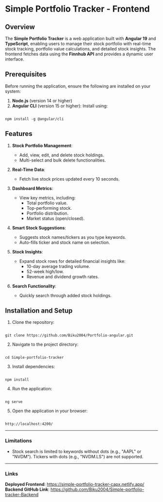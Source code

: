 # Simple Portfolio Tracker - Frontend

## Overview

The **Simple Portfolio Tracker** is a web application built with **Angular 19** and **TypeScript**, enabling users to manage their stock portfolio with real-time stock tracking, portfolio value calculations, and detailed stock insights. The frontend fetches data using the **Finnhub API** and provides a dynamic user interface.
<br/>


## Prerequisites
  Before running the application, ensure the following are installed on your system:
  1.  **Node.js** (version 14 or higher)
  2.  **Angular CLI** (version 15 or higher): Install using:
    
  ```
  
  npm install -g @angular/cli
  
  ```
    
## Features

1.  **Stock Portfolio Management**:
    - Add, view, edit, and delete stock holdings.
    - Multi-select and bulk delete functionalities.
2.  **Real-Time Data**:
    
    *   Fetch live stock prices updated every 10 seconds.
3.  **Dashboard Metrics**:
    
    *   View key metrics, including:
        *   Total portfolio value.
        *   Top-performing stock.
        *   Portfolio distribution.
        *   Market status (open/closed).
4.  **Smart Stock Suggestions**:
    
    *   Suggests stock names/tickers as you type keywords.
    *   Auto-fills ticker and stock name on selection.
5.  **Stock Insights**:
    
    *   Expand stock rows for detailed financial insights like:
        *   10-day average trading volume.
        *   52-week high/low.
        *   Revenue and dividend growth rates.
6.  **Search Functionality**:
    
    *   Quickly search through added stock holdings.


## Installation and Setup

1.  Clone the repository:
    
```

git clone https://github.com/Biku2004/Portfolio-angular.git

```
    
2.  Navigate to the project directory:
    
    
```

cd Simple-portfolio-tracker

```
    
3.  Install dependencies:
    
    
```

npm install

```
    
4.  Run the application:
    
    
```

ng serve

```
    
5.  Open the application in your browser:
    
    
```

http://localhost:4200/

```
    

* * *


### Limitations

*   Stock search is limited to keywords without dots (e.g., "AAPL" or "NVDM"). Tickers with dots (e.g., "NVDM.LS") are not supported.

* * *

### Links

**Deployed Frontend**: https://simple-portfolio-tracker-capx.netlify.app/<br/>
**Backend GitHub Link**: https://github.com/Biku2004/Simple-portfolio-tracker-Backend
